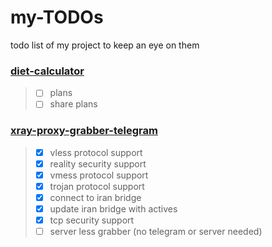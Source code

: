# my-TODOs
todo list of my project to keep an eye on them



### [diet-calculator](https://github.com/MrMohebi/diet-calculator)
> - [ ] plans
> - [ ] share plans


### [xray-proxy-grabber-telegram](https://github.com/MrMohebi/xray-proxy-grabber-telegram)
> - [x] vless protocol support
> - [x] reality security support
> - [x] vmess protocol support
> - [x] trojan protocol support
> - [x] connect to iran bridge
> - [x] update iran bridge with actives
> - [x] tcp security support
> - [ ] server less grabber (no telegram or server needed)
